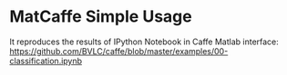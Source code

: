 # MatCaffe Simple Usage

It reproduces the results of IPython Notebook in Caffe Matlab interface: 
https://github.com/BVLC/caffe/blob/master/examples/00-classification.ipynb
